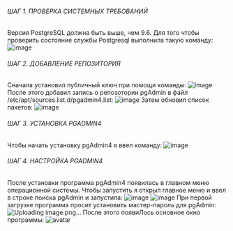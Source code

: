 ###### ШАГ 1. ПРОВЕРКА СИСТЕМНЫХ ТРЕБОВАНИЙ
 Версия PostgreSQL должна быть выше, чем 9.6. Для того чтобы проверить состояние службы Postgresql выполнила такую команду:
![image](https://user-images.githubusercontent.com/113884588/202415254-c026050f-a99f-4e34-8627-12bd004dec8e.png)
###### ШАГ 2. ДОБАВЛЕНИЕ РЕПОЗИТОРИЯ
Сначала установил публичный ключ при помощи команды:
![image](https://user-images.githubusercontent.com/113884588/202415340-a71a4626-f082-43e7-8d5b-ab8e34422916.png)
После этого добавил запись о репозотории pgAdmin в файл /etc/apt/sources.list.d/pgadmin4.list:
![image](https://user-images.githubusercontent.com/113884588/202415417-becdf5b3-2b19-4c44-979c-22c5d5b2391f.png)
Затем обновил список пакетов:
![image](https://user-images.githubusercontent.com/113884588/202415476-54aa8af4-26d0-49ed-8d1d-1c2b7d27f719.png)
###### ШАГ 3. УСТАНОВКА PGADMIN4
Чтобы начать установку pgAdmin4 я ввел команду:
![image](https://user-images.githubusercontent.com/113884588/202415750-5211da2d-e425-4a98-9f87-a16eee8535f1.png)
###### ШАГ 4. НАСТРОЙКА PGADMIN4
После установки программа pgAdmin4 появилась в главном меню операционной системы. Чтобы запустить я открыл главное меню и ввел в строке поиска pgAdmin и запустила:
![image](https://user-images.githubusercontent.com/113884588/202415845-db2238e1-7cd2-421e-a42b-6c099ed70d20.png)
![image](https://user-images.githubusercontent.com/113884588/202415926-36b409a0-10e0-41ca-8e11-5c905aad3a46.png)
При первой загрузке программа просит установить мастер-пароль для pgAdmin:
![Uploading image.png…]()
После этого появиЛось основное окно программы:
![avatar](https://sun9-41.userapi.com/impg/eUZn8JkTXJoa0fdHl-gtrslTuGzMlwJjvw5dwQ/fYdvWiibH28.jpg?size=807x496&quality=96&sign=1ed9ebbcb22ce1b6dcc4db9e6a9adf5a&type=album)
